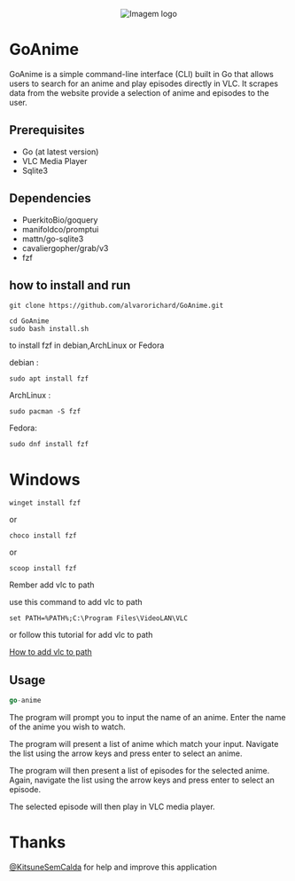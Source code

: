 
<p align="center">
  <img src="https://i.imgur.com/rgkp8OS.png" alt="Imagem logo" />
</p>


# GoAnime 
GoAnime is a simple command-line interface (CLI) built in Go that allows users to search for an anime and play episodes directly in VLC. It scrapes data from the website  provide a selection of anime and episodes to the user.

## Prerequisites

* Go (at latest version)
*  VLC Media Player
* Sqlite3

## Dependencies
* PuerkitoBio/goquery
* manifoldco/promptui
* mattn/go-sqlite3
* cavaliergopher/grab/v3
* fzf 
## how to install and run

```shell
git clone https://github.com/alvarorichard/GoAnime.git
```
```shell
cd GoAnime
sudo bash install.sh
```
to install fzf in debian,ArchLinux or Fedora

debian :
```shell
sudo apt install fzf
```
ArchLinux :

```shell
sudo pacman -S fzf
```

Fedora: 

```shell
sudo dnf install fzf
```

# Windows 
```shell
winget install fzf
```
or 
```shell
choco install fzf
```
or
```shell
scoop install fzf
```

Rember add vlc to path

use this command to add vlc to path
```shell
set PATH=%PATH%;C:\Program Files\VideoLAN\VLC
```
or follow this tutorial for add vlc to path 

[How to add vlc to path](https://www.vlchelp.com/add-vlc-command-prompt-windows/)



## Usage
```go
go-anime
```

The program will prompt you to input the name of an anime. Enter the name of the anime you wish to watch.

 The program will present a list of anime which match your input. Navigate the list using the arrow keys and press enter to select an anime.

The program will then present a list of episodes for the selected anime. Again, navigate the list using the arrow keys and press enter to select an episode.

The selected episode will then play in VLC media player.


# Thanks 
[@KitsuneSemCalda](https://github.com/KitsuneSemCalda) for help and improve this application
